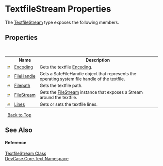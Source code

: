 # TextfileStream Properties
 

The <a href="T_DevCase_Core_Text_TextfileStream">TextfileStream</a> type exposes the following members.


## Properties
&nbsp;<table><tr><th></th><th>Name</th><th>Description</th></tr><tr><td>![Public property](media/pubproperty.gif "Public property")</td><td><a href="P_DevCase_Core_Text_TextfileStream_Encoding">Encoding</a></td><td>
Gets the textfile <a href="P_DevCase_Core_Text_TextfileStream_Encoding">Encoding</a>.</td></tr><tr><td>![Public property](media/pubproperty.gif "Public property")</td><td><a href="P_DevCase_Core_Text_TextfileStream_FileHandle">FileHandle</a></td><td>
Gets a SafeFileHandle object that represents the operating system file handle of the textfile.</td></tr><tr><td>![Public property](media/pubproperty.gif "Public property")</td><td><a href="P_DevCase_Core_Text_TextfileStream_Filepath">Filepath</a></td><td>
Gets the textfile path.</td></tr><tr><td>![Public property](media/pubproperty.gif "Public property")</td><td><a href="P_DevCase_Core_Text_TextfileStream_FileStream">FileStream</a></td><td>
Gets the <a href="P_DevCase_Core_Text_TextfileStream_FileStream">FileStream</a> instance that exposes a Stream around the textfile.</td></tr><tr><td>![Public property](media/pubproperty.gif "Public property")</td><td><a href="P_DevCase_Core_Text_TextfileStream_Lines">Lines</a></td><td>
Gets or sets the textfile lines.</td></tr></table>&nbsp;
<a href="#textfilestream-properties">Back to Top</a>

## See Also


#### Reference
<a href="T_DevCase_Core_Text_TextfileStream">TextfileStream Class</a><br /><a href="N_DevCase_Core_Text">DevCase.Core.Text Namespace</a><br />